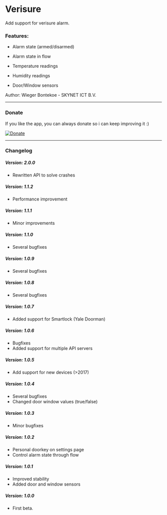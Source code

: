 # Verisure

Add support for verisure alarm.

### Features:
* Alarm state (armed/disarmed)
* Alarm state in flow
* Temperature readings

* Humidity readings
* Door/Window sensors

Author: Wieger Bontekoe - SKYNET ICT B.V.

---
### Donate

If you like the app, you can always donate so i can keep improving it :)

[![Donate](https://www.paypalobjects.com/webstatic/en_US/i/btn/png/btn_donate_92x26.png)](https://paypal.me/WiegerBontekoe)

---
### Changelog


##### Version: 2.0.0
- Rewritten API to solve crashes

##### Version: 1.1.2
- Performance improvement

##### Version: 1.1.1
- Minor improvements

##### Version: 1.1.0
- Several bugfixes

##### Version: 1.0.9
- Several bugfixes

##### Version: 1.0.8
- Several bugfixes

##### Version: 1.0.7
- Added support for Smartlock (Yale Doorman)

##### Version: 1.0.6
- Bugfixes
- Added support for multiple API servers

##### Version: 1.0.5
- Add support for new devices (>2017)

##### Version: 1.0.4
- Several bugfixes
- Changed door window values (true/false)

##### Version: 1.0.3
- Minor bugfixes

##### Version: 1.0.2
- Personal doorkey on settings page
- Control alarm state through flow

##### Version: 1.0.1
- Improved stability
- Added door and window sensors

##### Version: 1.0.0
- First beta.